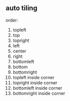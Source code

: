 ## auto tiling

order:
1. topleft
2. top
3. topright
4. left
5. center
6. right
7. bottomleft
8. bottom
9. bottomright
10. topleft inside corner
11. topright inside corner
12. bottomleft inside corner
13. bottomright inside corner
